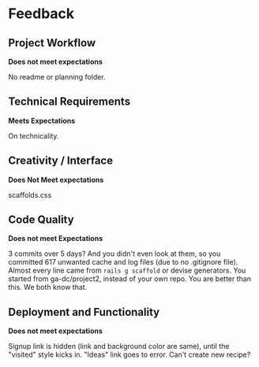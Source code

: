 # Feedback

## Project Workflow

**Does not meet expectations**

No readme or planning folder.  

## Technical Requirements

**Meets Expectations**

On technicality.

## Creativity / Interface

**Does Not Meet expectations**

scaffolds.css

## Code Quality

**Does not meet Expectations**

3 commits over 5 days?  And you didn't even look at them, so you committed 617 unwanted cache and log files (due to no .gitignore file).  Almost every line came from `rails g scaffold` or devise generators.  You started from ga-dc/project2, instead of your own repo.  You are better than this.  We both know that.

## Deployment and Functionality

**Does not meet expectations**

Signup link is hidden (link and background color are same), until the "visited" style kicks in.  "Ideas" link goes to error.  Can't create new recipe?
